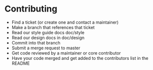# Contributing

- Find a ticket (or create one and contact a maintainer)
- Make a branch that references that ticket
- Read our style guide docs doc/style
- Read our design docs in doc/design
- Commit into that branch
- Submit a merge request to master
- Get code reviewed by a maintainer or core contributor
- Have your code merged and get added to the contributors list in the README
